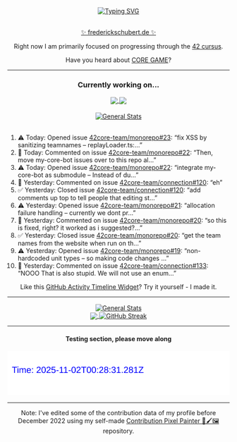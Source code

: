<div align="center">
	<a href="https://git.io/typing-svg"><img src="https://readme-typing-svg.demolab.com?font=Fira+Code&size=30&pause=1000&color=70A5FD&background=1A1B27&center=true&vCenter=true&repeat=false&random=false&width=550&lines=%F0%9F%91%8B+Hello+World!+I'm+Freddy!+%F0%9F%96%96" alt="Typing SVG" /></a>
</div>
<br>
<div align="center">
	<p></p><a href="https://frederickschubert.de">✨ frederickschubert.de ✨</a></p>
	<p>Right now I am primarily focused on progressing through the <a href="https://github.com/FreddyMSchubert/42_cursus">42 cursus</a>.</p>
	<p>Have you heard about <a href="https://coregame.de/">CORE GAME</a>?</p>
</div>

<hr>

<div align="center">

### Currently working on...

<!-- [![current_repo](https://github-readme-stats.vercel.app/api/pin/?username=FreddyMSchubert&repo=Crafty_Concoctions&theme=tokyonight)](https://github.com/FreddyMSchubert/Crafty_Concoctions) -->

<div align="center">
	<a href="https://github.com/Reptudn/42_transcendence" target="_blank">
		<img align="center" src="https://github-readme-stats.vercel.app/api/pin/?username=Reptudn&repo=42_transcendence&theme=tokyonight" />
	</a>
	<a href="https://github.com/42core-team/monorepo" target="_blank">
		<img align="center" src="https://github-readme-stats.vercel.app/api/pin/?username=42core-team&repo=monorepo&theme=tokyonight" />
	</a>
</div>

<br>

<div align="center">
	<a href="https://github.com/FreddyMSchubert/42_cursus" target="_blank">
		<img align="center" src="https://github-readme-stats.vercel.app/api/pin/?username=FreddyMSchubert&repo=42_cursus&theme=tokyonight" alt="General Stats" />
	</a>
</div>

<br>

<div align="left">
<ol>
<!-- ACTIVITY:START -->
<li>⚠️ Today: Opened issue <a href="https://github.com/42core-team/monorepo/issues/23">42core-team/monorepo#23</a>: “fix XSS by sanitizing teamnames – replayLoader.ts:…”</li>
<li>💬 Today: Commented on issue <a href="https://github.com/42core-team/monorepo/issues/22#issuecomment-3208283662">42core-team/monorepo#22</a>: “Then, move my-core-bot issues over to this repo al…”</li>
<li>⚠️ Today: Opened issue <a href="https://github.com/42core-team/monorepo/issues/22">42core-team/monorepo#22</a>: “integrate my-core-bot as submodule – Instead of du…”</li>
<li>💬 Yesterday: Commented on issue <a href="https://github.com/42core-team/connection/issues/120#issuecomment-3208165635">42core-team/connection#120</a>: “eh”</li>
<li>✅ Yesterday: Closed issue <a href="https://github.com/42core-team/connection/issues/120">42core-team/connection#120</a>: “add comments up top to tell people that editing st…”</li>
<li>⚠️ Yesterday: Opened issue <a href="https://github.com/42core-team/monorepo/issues/21">42core-team/monorepo#21</a>: “allocation failure handling – currently we dont pr…”</li>
<li>💬 Yesterday: Commented on issue <a href="https://github.com/42core-team/monorepo/issues/20#issuecomment-3208163621">42core-team/monorepo#20</a>: “so this is fixed, right? it worked as i suggested?…”</li>
<li>✅ Yesterday: Closed issue <a href="https://github.com/42core-team/monorepo/issues/20">42core-team/monorepo#20</a>: “get the team names from the website when run on th…”</li>
<li>⚠️ Yesterday: Opened issue <a href="https://github.com/42core-team/monorepo/issues/19">42core-team/monorepo#19</a>: “non-hardcoded unit types – so making code changes …”</li>
<li>💬 Yesterday: Commented on issue <a href="https://github.com/42core-team/connection/issues/133#issuecomment-3208158725">42core-team/connection#133</a>: “NOOO  That is also stupid. We will not use an enum…”</li>
<!-- ACTIVITY:END -->
</ol>
</div>

Like this [GitHub Activity Timeline Widget](https://github.com/FreddyMSchubert/github-activity-timeline)? Try it yourself - I made it.

<hr>

<div align="center">
	<a href="https://github.com/anuraghazra/github-readme-stats" target="_blank">
		<img height=200 align="center" src="https://github-readme-stats.vercel.app/api?username=FreddyMSchubert&show_icons=true&theme=tokyonight&card_width=650" alt="General Stats" />
	</a>
</div>

<div align="center">
	<a href="https://github.com/anuraghazra/github-readme-stats" target="_blank">
		<img height=200 align="center" src="https://github-readme-stats.vercel.app/api/top-langs/?username=FreddyMSchubert&layout=donut&theme=tokyonight&card_width=320">
	</a>
	<a href="https://github.com/DenverCoder1/github-readme-streak-stats" target="_blank">
		<img height=200 align="center" src="https://streak-stats.demolab.com?user=FreddyMSchubert&theme=tokyonight&date_format=j%20M%5B%20Y%5D&card_width=320&card_height=200&hide_total_contributions=true" alt="GitHub Streak" />
	</a>
</div>

<hr>

#### Testing section, please move along

![GitHub Defenders SVG](https://github.com/FreddyMSchubert/FreddyMSchubert/blob/github_defenders_output/output.svg)

<hr>

Note: I've edited some of the contribution data of my profile before December 2022 using my self-made [Contribution Pixel Painter 🎨🖌️🖼️](https://github.com/FreddyMSchubert/contribution-pixel-painter) repository.
